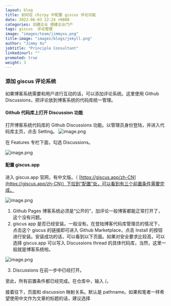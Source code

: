 ```yaml
---
layout: blog
title: 如何在 chirpy 中配置 giscus 评论功能
date: 2022-06-03 22:24 +0800
categories: 创建企业 搭建企业门户
tags: giscus  评论管理
image: "images/team/jimmyxu.png"
title-image: "images/blogs/jekyll.png"
author: "Jimmy Xu"
jobtitle: "Principle Consultant"
linkedinurl: ""
promoted: true
weight: 3
---
```

<meta name="referrer" content="no-referrer" />

### 添加 giscus 评论系统
如果博客系统需要和用户进行互动的话，可以添加评论系统。这里使用 Github Discussions，把评论放到博客系统的代码库统一管理。

#### Github 代码库上打开 Discussion 功能
打开博客系统代码库的 Github Discussions 功能。以管理员身份登陆，并进入代码库主页，点击 Setting。
![image.png](https://cdn.nlark.com/yuque/0/2022/png/27640265/1652627837728-0d689894-04d6-4505-a403-d3192fcb1acb.png)

在 Features 专栏下面，勾选 Discussions。

![image.png](https://cdn.nlark.com/yuque/0/2022/png/27640265/1652627908458-f1472c03-be32-45aa-95fc-26fe0ed51fe0.png)

#### 配置 giscus.app
进入 giscus.app 官网，有中文版。（ [https://giscus.app/zh-CN](https://giscus.app/zh-CN)）下拉到“配置”处，可以看到有三个前置条件需要完成。

![image.png](https://cdn.nlark.com/yuque/0/2022/png/27640265/1652628024902-b0a810f1-2475-4659-986f-56a1f6cd49fd.png)

1. Github Pages 博客系统必须是“公开的”，加评论一般博客都能正常打开了，这个没有问题。
1. giscus app 是否已经安装。一般没有。在登陆博客代码库管理员的情况下，点击这个 giscus 的链接即可进入 Github Marketplace，点击 Install 的按钮进行安装。安装成功的话，可以看到以下页面。如果对安全要求比较高，可以选择 giscus.app 可以写入 Discussions thread 的具体代码库，当然，这里一般就是博客系统啦。

![image.png](https://cdn.nlark.com/yuque/0/2022/png/27640265/1652628243641-680f7508-ac65-4fd1-b5a6-e0cd9554694d.png)

3. Discussions 在前一步中已经打开。

至此，所有前置条件都已经完成。在仓库中，输入 <your-github-account>/<repo>。

接着往下，页面和 discussion 映射关系。默认是 pathname。如果和笔者一样希望使用中文作为文章的标题的话，建议选择 <title>。
![image.png](https://cdn.nlark.com/yuque/0/2022/png/27640265/1652628492414-86ed3db0-70b0-4857-a76b-a79c48e2e407.png)

继续往下，Discussion 分类建议使用 Annoucements，理由已经很明显，还是保持尽可能的安全。毕竟谁也不想惹麻烦。特性和主题可以随意。
![image.png](https://cdn.nlark.com/yuque/0/2022/png/27640265/1652628594117-32806877-dce9-4742-a8d4-c0e056dae87b.png)

接着往下，可以看到 giscus 网站已经把相关的配置项都列出了。
```javascript
// 可以看到这样一个<script>标签
// 这里比较重要的部分，已经标注了

<script src="https://giscus.app/client.js"
        data-repo="usingnow/usingnow.github.io"
        data-repo-id="SomeStrings"				//重要
        data-category="Announcements"			//重要
        data-category-id="AnotherStrings"	//重要	
        data-mapping="title"							//重要
        data-reactions-enabled="1"
        data-emit-metadata="0"
        data-input-position="top"					//重要
        data-theme="light"
        data-lang="zh-CN"									//重要
        data-loading="lazy"
        crossorigin="anonymous"
        async>
</script>
```

#### 在 Chirpy 中配置 giscus
在 Chirpy 中，并不需要直接将这个 js 代码块直接引入，而是通过在 _config.yml 中进行配置。可以发现并不是所有的配置项都已经包括，如果需要，可以增加去掉“data-” 的部分即可。注意，“active:” 这个配置项默认是空的，也就是不激活评论，必须填入 giscus。
```yaml
comments:
  active:         giscus  # The global switch for posts comments, e.g., 'disqus'.  Keep it empty means disable
  # The active options are as follows:
  disqus:
    shortname:    # fill with the Disqus shortname. › https://help.disqus.com/en/articles/1717111-what-s-a-shortname
  # utterances settings › https://utteranc.es/
  utterances:
    repo:         # <gh-username>/<repo>
    issue_term:   # < url | pathname | title | ...>
  # Giscus options › https://giscus.app
  giscus:
    repo:             usingnow/usingnow.github.io
    repo_id:          SomeStrings
    category:         Announcements
    category_id:      AnotherStrings
    mapping:          title
    input_position:   top
    lang:             zh-CN
```
全部完成保存后，直接推送即可。如果需要在本地起 jekyll s 的话，记得要重启服务器让配置文件加载生效。

#### 在 Github Discussions 中管理评论
管理员和合作者可以在 Github Discussions 中管理评论。进入 Github 代码库，点击 Discussions。可以看到我们的每篇博客文章都被作为一个单独的 Discussion 列出（只有被评论过的会有，且按 title 来标明）。
![image.png](https://cdn.nlark.com/yuque/0/2022/png/27640265/1652630281273-74a6e68b-6eff-48d3-9b78-5f84a5bf942a.png)

点击进入某个 Dicussion。浏览到需要管理的评论，选择右上角的 ··· 就可以进行编辑、隐藏、删除等管理工作了。
![image.png](https://cdn.nlark.com/yuque/0/2022/png/27640265/1652630404112-c852fd0b-0399-402e-9977-9e5ca1828056.png)

如果想要锁定或者删除整个 Discussion。在右侧边栏的底部，可以看到如下菜单。
![image.png](https://cdn.nlark.com/yuque/0/2022/png/27640265/1652630537325-7924d472-90a0-44f1-8b6a-face10ab8c1b.png)

好啦，至此采用 giscus 的评论系统已经可以使用了。Enjoy～